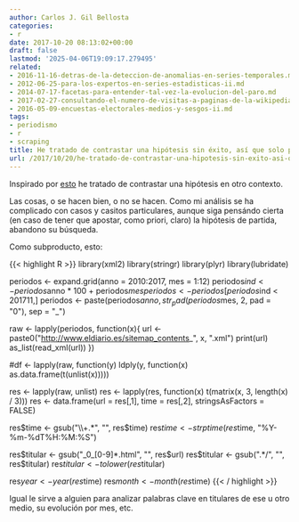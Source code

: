 ```yaml
---
author: Carlos J. Gil Bellosta
categories:
- r
date: 2017-10-20 08:13:02+00:00
draft: false
lastmod: '2025-04-06T19:09:17.279495'
related:
- 2016-11-16-detras-de-la-deteccion-de-anomalias-en-series-temporales.md
- 2012-06-25-para-los-expertos-en-series-estadisticas-ii.md
- 2014-07-17-facetas-para-entender-tal-vez-la-evolucion-del-paro.md
- 2017-02-27-consultando-el-numero-de-visitas-a-paginas-de-la-wikipedia-con-r.md
- 2016-05-09-encuestas-electorales-medios-y-sesgos-ii.md
tags:
- periodismo
- r
- scraping
title: He tratado de contrastar una hipótesis sin éxito, así que solo publico el subproducto
url: /2017/10/20/he-tratado-de-contrastar-una-hipotesis-sin-exito-asi-que-solo-publico-el-subproducto/
---
```


Inspirado por [esto](http://www.masalmon.eu/2017/10/02/guardian-experience/) he tratado de contrastar una hipótesis en otro contexto.

Las cosas, o se hacen bien, o no se hacen. Como mi análisis se ha complicado con casos y casitos particulares, aunque siga pensándo cierta (en caso de tener que apostar, como priori, claro) la hipótesis de partida, abandono su búsqueda.

Como subproducto, esto:

{{< highlight R >}}
library(xml2)
library(stringr)
library(plyr)
library(lubridate)

periodos <- expand.grid(anno = 2010:2017, mes = 1:12)
periodos$ind <- periodos$anno * 100 + periodos$mes
periodos <- periodos[periodos$ind < 201711,]
periodos <- paste(periodos$anno,
  str_pad(periodos$mes, 2, pad = "0"), sep = "_")

raw <- lapply(periodos, function(x){
  url <- paste0("http://www.eldiario.es/sitemap_contents_", x, ".xml")
  print(url)
  as_list(read_xml(url))
})

#df <- lapply(raw, function(y)
  ldply(y, function(x) as.data.frame(t(unlist(x)))))

res <- lapply(raw, unlist)
res <- lapply(res, function(x) t(matrix(x, 3, length(x) / 3)))
res <- data.frame(url = res[,1],
  time = res[,2], stringsAsFactors = FALSE)

res$time <- gsub("\\+.*", "", res$time)
res$time <- strptime(res$time,
  "%Y-%m-%dT%H:%M:%S")

res$titular <- gsub("_0_[0-9]*.html", "", res$url)
res$titular <- gsub(".*/", "", res$titular)
res$titular <- tolower(res$titular)

res$year <- year(res$time)
res$month <- month(res$time)
{{< / highlight >}}

Igual le sirve a alguien para analizar palabras clave en titulares de ese u otro medio, su evolución por mes, etc.
